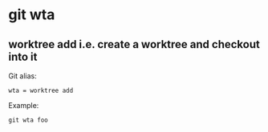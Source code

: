 # git wta

## worktree add i.e. create a worktree and checkout <commit-ish> into it

Git alias:

```git
wta = worktree add
```

Example:

```shell
git wta foo
```
